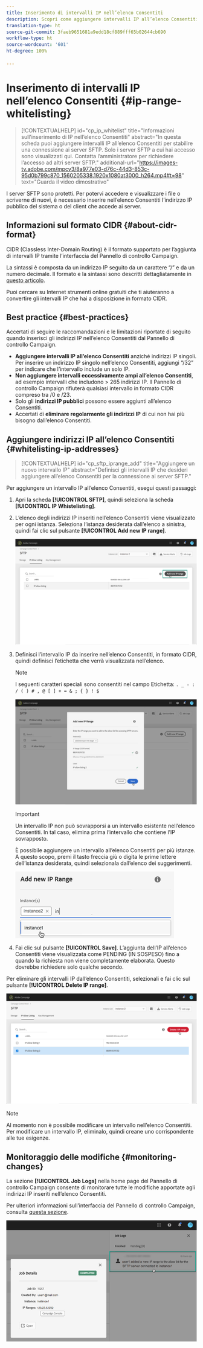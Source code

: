 ```yaml
---
title: Inserimento di intervalli IP nell’elenco Consentiti
description: Scopri come aggiungere intervalli IP all’elenco Consentiti per accedere ai server SFTP
translation-type: ht
source-git-commit: 3faeb9651681a9edd18cf889fff65b02644cb690
workflow-type: ht
source-wordcount: '601'
ht-degree: 100%

---
```



# Inserimento di intervalli IP nell’elenco Consentiti {#ip-range-whitelisting}

>[!CONTEXTUALHELP]
>id="cp_ip_whitelist"
>title="Informazioni sull’inserimento di IP nell’elenco Consentiti"
>abstract="In questa scheda puoi aggiungere intervalli IP all’elenco Consentiti per stabilire una connessione ai server SFTP. Solo i server SFTP a cui hai accesso sono visualizzati qui. Contatta l’amministratore per richiedere l’accesso ad altri server SFTP."
>additional-url="https://images-tv.adobe.com/mpcv3/8a977e03-d76c-44d3-853c-95d0b799c870_1560205338.1920x1080at3000_h264.mp4#t=98" text="Guarda il video dimostrativo"

I server SFTP sono protetti. Per potervi accedere e visualizzare i file o scriverne di nuovi, è necessario inserire nell’elenco Consentiti l’indirizzo IP pubblico del sistema o del client che accede ai server.

## Informazioni sul formato CIDR {#about-cidr-format}

CIDR (Classless Inter-Domain Routing) è il formato supportato per l’aggiunta di intervalli IP tramite l’interfaccia del Pannello di controllo Campaign.

La sintassi è composta da un indirizzo IP seguito da un carattere “/” e da un numero decimale. Il formato e la sintassi sono descritti dettagliatamente in [questo articolo](https://whatismyipaddress.com/cidr).

Puoi cercare su Internet strumenti online gratuiti che ti aiuteranno a convertire gli intervalli IP che hai a disposizione in formato CIDR.

## Best practice {#best-practices}

Accertati di seguire le raccomandazioni e le limitazioni riportate di seguito quando inserisci gli indirizzi IP nell’elenco Consentiti dal Pannello di controllo Campaign.

* **Aggiungere intervalli IP all’elenco Consentiti** anziché indirizzi IP singoli. Per inserire un indirizzo IP singolo nell’elenco Consentiti, aggiungi “/32” per indicare che l’intervallo include un solo IP.
* **Non aggiungere intervalli eccessivamente ampi all’elenco Consentiti**, ad esempio intervalli che includono > 265 indirizzi IP. Il Pannello di controllo Campaign rifiuterà qualsiasi intervallo in formato CIDR compreso tra /0 e /23.
* Solo gli **indirizzi IP pubblici** possono essere aggiunti all’elenco Consentiti.
* Accertati di **eliminare regolarmente gli indirizzi IP** di cui non hai più bisogno dall’elenco Consentiti.

## Aggiungere indirizzi IP all’elenco Consentiti {#whitelisting-ip-addresses}

>[!CONTEXTUALHELP]
>id="cp_sftp_iprange_add"
>title="Aggiungere un nuovo intervallo IP"
>abstract="Definisci gli intervalli IP che desideri aggiungere all’elenco Consentiti per la connessione ai server SFTP."

Per aggiungere un intervallo IP all’elenco Consentiti, esegui questi passaggi:

1. Apri la scheda **[!UICONTROL SFTP]**, quindi seleziona la scheda **[!UICONTROL IP Whistelisting]**.
1. L’elenco degli indirizzi IP inseriti nell’elenco Consentiti viene visualizzato per ogni istanza. Seleziona l’istanza desiderata dall’elenco a sinistra, quindi fai clic sul pulsante **[!UICONTROL Add new IP range]**.

   ![](assets/control_panel_add_range.png)

1. Definisci l’intervallo IP da inserire nell’elenco Consentiti, in formato CIDR, quindi definisci l’etichetta che verrà visualizzata nell’elenco.

   >[!NOTE]
   >
   >I seguenti caratteri speciali sono consentiti nel campo Etichetta:
   > `. _ - : / ( ) # , @ [ ] + = & ; { } ! $`

   ![](assets/control_panel_add_range2.png)

   >[!IMPORTANT]
   >
   >Un intervallo IP non può sovrapporsi a un intervallo esistente nell’elenco Consentiti. In tal caso, elimina prima l’intervallo che contiene l’IP sovrapposto.
   >
   >È possibile aggiungere un intervallo all’elenco Consentiti per più istanze. A questo scopo, premi il tasto freccia giù o digita le prime lettere dell’istanza desiderata, quindi selezionala dall’elenco dei suggerimenti.

   ![](assets/control_panel_add_range3.png)

1. Fai clic sul pulsante **[!UICONTROL Save]**. L’aggiunta dell’IP all’elenco Consentiti viene visualizzata come PENDING (IN SOSPESO) fino a quando la richiesta non viene completamente elaborata. Questo dovrebbe richiedere solo qualche secondo.

Per eliminare gli intervalli IP dall’elenco Consentiti, selezionali e fai clic sul pulsante **[!UICONTROL Delete IP range]**.

![](assets/control_panel_delete_range2.png)

>[!NOTE]
>
>Al momento non è possibile modificare un intervallo nell’elenco Consentiti. Per modificare un intervallo IP, eliminalo, quindi creane uno corrispondente alle tue esigenze.

## Monitoraggio delle modifiche {#monitoring-changes}

La sezione **[!UICONTROL Job Logs]** nella home page del Pannello di controllo Campaign consente di monitorare tutte le modifiche apportate agli indirizzi IP inseriti nell’elenco Consentiti.

Per ulteriori informazioni sull’interfaccia del Pannello di controllo Campaign, consulta [questa sezione](../../discover/using/discovering-the-interface.md).

![](assets/control_panel_ip_log.png)
